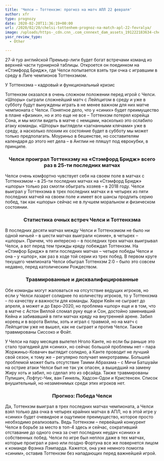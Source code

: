 ```yaml
---
title: 'Челси – Тоттенхэм: прогноз на матч АПЛ 22 февраля'
author: xfr
type: prognozy
date: 2020-02-20T11:36:19+00:00
url: /2020/02/20/chelsi-tottenhem-prognoz-na-match-apl-22-fevralya/
image: /uploads/https-_cdn.cnn_.com_cnnnext_dam_assets_191222183634-chelsea-tottenham-e1582198565358.jpg
yasr_review_type:
  - Other

---
```

27-й тур английской Премьер-лиги будет богат встречами команд из верхней части турнирной таблицы. Откроется он поединком на &#171;Стэмфорд Бридж&#187;, где Челси попытается взять три очка с игравшим в среду в Лиге чемпионов Тоттенхэмом.
  
У Тоттенхэма – кадровый и функциональный кризис

Тоттенхэм оказался в очень сложном положении перед игрой с Челси. &#171;Шпоры&#187; сыграли сложнейший матч с Лейпцигом в среду и уже в субботу будут вынуждены играть в не менее важном для них матче чемпионата с Челси. Понятное дело, что у &#171;синих&#187; будет преимущество в плане &#171;физики&#187;, но и это еще не все – Тоттенхэм потерял корейца Сона, и мы могли видеть в матче с немцами, насколько это ослабило атаку команды. &#171;Шпоры&#187; выглядели &#171;загнанными клячами&#187; уже в среду, а насколько плохим их состояние будет в субботу мы может только предполагать. Моуриньо в бешенстве, но составителям календаря до этого нет дела – в Англии не пляшут под еврокубки, в принципе.

<h3 style="text-align: center">
  Челси проиграл Тоттенхэму на &#171;Стэмфорд Бридж&#187; всего раз в 25-ти последних матчах
</h3>

Челси очень комфортно чувствует себя на своем поле в матчах с Тоттенхэмом – в 25-ти последних матчах на &#171;Стэмфорд Бридж&#187; &#171;шпоры&#187; только раз смогли обыграть хозяев – в 2018 году. Челси выиграл у Тоттенхэма в трех последних матчах и в четырех из пяти последних матчей на своем поле и имеет все шансы продлить серию побед, так как &#171;шпоры&#187; сейчас не в лучшем моральном и физическом состоянии.

<h3 style="text-align: center">
  <strong>Статистика очных встреч Челси и Тоттенхэма</strong>
</h3>

В последних десяти матчах между Челси и Тоттенхэмом не было ни одной ничьей – в шести матчах выиграли &#171;синие&#187;, в четырех – &#171;шпоры&#187;. Причем, что интересно – в последних трех матчах выигрывал Челси, а вот перед тем трижды кряду побеждал Тоттенхэм. На &#171;Стэмфор Бридж&#187; в пяти последних матчах – четыре победы Челси и она – у &#171;шпор&#187;, как раз в ходе той серии из трех побед. В первом круге текущего чемпионата Челси обыграл Тоттенхэм 2:0 – было это совсем недавно, перед католическим Рождеством.

<h3 style="text-align: center">
  <strong>Травмированные и дисквалифицированные</strong>
</h3>

Обе команды могут жаловаться на отсутствие ведущих игроков, но если у Челси лазарет солиднее по количеству игроков, то у Тоттенхэма – по качеству и важности для команды. Харри Кейн не сыграет до апреля, а может и до Евро-2020, но проблема &#171;шпор&#187; еще и в том, что в матче с Астон Виллой сломал руку еще и Сон, достойно заменивший Кейна и забивавший в пяти матчах кряду на внутренней арене. Забил кореец и в ворота Виллы, хоть и играл с травмой, но на матч с Лейпцигом уже не вышел, как не сыграет и против Челси. Также травмированы Сиссоко и Фойт.

У Челси на пару месяцев вылетел Нголо Канте, но если бы раньше это стало трагедией для &#171;синих&#187;, но сейчас большой проблемы нет – пара Жоржиньо-Ковачич выглядит солидно, а Канте проводит не лучший свой сезон, к тому же – регулярно получает микротравмы. Большей проблемой может быть отсутствие Тамми Абрахама – с Мичи Батшуайи на острие атаки Челси был не так уж опасен, а вышедший на замену Жиру хоть и забил, но сделал это из офсайда. Также травмированы Пулишич, Лофтус-Чик, ван Гинкель, Хадсон-Одои и Кристенсен. Список внушительный, но незаменимых среди этих игроков нет.

<h3 style="text-align: center">
  <strong>Прогноз: Победа Челси</strong>
</h3>

Да, Тоттенхэм выиграл в трех последних матчах чемпионата, а Челси взял только два очка в четырех крайних матчах в АПЛ, но в этой игре у &#171;синих&#187; будет очевидное и ощутимое преимущество, которое просто необходимо реализовать. Ведь Тоттенхэм – первейший конкурент Челси в борьбе за место в топ-4 здесь и сейчас, сокративший отставание до одного очка за счет последних неудач &#171;синих&#187; и собственных побед. Челси по игре был неплох даже в тех матчах, которые проиграл и рано или поздно Фортуна все же повернется лицом к команде Фрэнка Лэмпарда. Кажется, она уже немного помогла &#171;синим&#187;, оставив Тоттенхэм без нападающих перед важнейшей игрой.